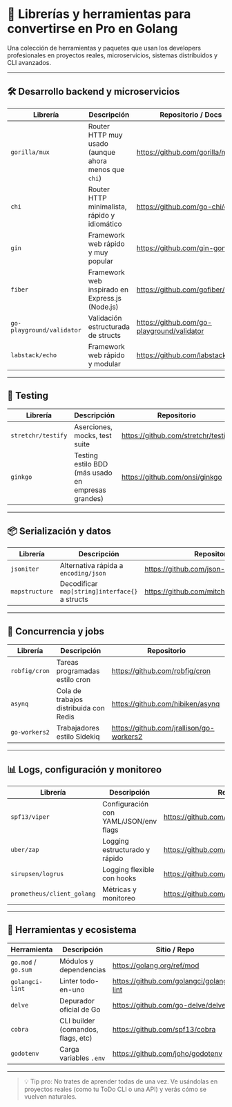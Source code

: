 # 🚀 Librerías y herramientas para convertirse en Pro en Golang

Una colección de herramientas y paquetes que usan los developers profesionales en proyectos reales, microservicios, sistemas distribuidos y CLI avanzados.

---

## 🛠️ Desarrollo backend y microservicios

| Librería         | Descripción                                      | Repositorio / Docs                     |
|------------------|--------------------------------------------------|----------------------------------------|
| `gorilla/mux`    | Router HTTP muy usado (aunque ahora menos que `chi`) | https://github.com/gorilla/mux         |
| `chi`            | Router HTTP minimalista, rápido y idiomático     | https://github.com/go-chi/chi          |
| `gin`            | Framework web rápido y muy popular               | https://github.com/gin-gonic/gin       |
| `fiber`          | Framework web inspirado en Express.js (Node.js)  | https://github.com/gofiber/fiber       |
| `go-playground/validator` | Validación estructurada de structs    | https://github.com/go-playground/validator |
| `labstack/echo`  | Framework web rápido y modular                   | https://github.com/labstack/echo       |

---

## 🧪 Testing

| Librería         | Descripción                                      | Repositorio                            |
|------------------|--------------------------------------------------|----------------------------------------|
| `stretchr/testify` | Aserciones, mocks, test suite                  | https://github.com/stretchr/testify    |
| `ginkgo`         | Testing estilo BDD (más usado en empresas grandes) | https://github.com/onsi/ginkgo         |

---

## 📦 Serialización y datos

| Librería         | Descripción                                      | Repositorio                            |
|------------------|--------------------------------------------------|----------------------------------------|
| `jsoniter`       | Alternativa rápida a `encoding/json`             | https://github.com/json-iterator/go    |
| `mapstructure`   | Decodificar `map[string]interface{}` a structs   | https://github.com/mitchellh/mapstructure |

---

## 🧵 Concurrencia y jobs

| Librería         | Descripción                                      | Repositorio                            |
|------------------|--------------------------------------------------|----------------------------------------|
| `robfig/cron`    | Tareas programadas estilo cron                   | https://github.com/robfig/cron         |
| `asynq`          | Cola de trabajos distribuida con Redis           | https://github.com/hibiken/asynq       |
| `go-workers2`    | Trabajadores estilo Sidekiq                      | https://github.com/jrallison/go-workers2 |

---

## 📊 Logs, configuración y monitoreo

| Librería         | Descripción                                      | Repositorio                            |
|------------------|--------------------------------------------------|----------------------------------------|
| `spf13/viper`    | Configuración con YAML/JSON/env flags            | https://github.com/spf13/viper         |
| `uber/zap`       | Logging estructurado y rápido                    | https://github.com/uber-go/zap         |
| `sirupsen/logrus`| Logging flexible con hooks                       | https://github.com/sirupsen/logrus     |
| `prometheus/client_golang` | Métricas y monitoreo                 | https://github.com/prometheus/client_golang |

---

## 🧰 Herramientas y ecosistema

| Herramienta      | Descripción                                      | Sitio / Repo                           |
|------------------|--------------------------------------------------|----------------------------------------|
| `go.mod` / `go.sum` | Módulos y dependencias                       | https://golang.org/ref/mod             |
| `golangci-lint`  | Linter todo-en-uno                              | https://github.com/golangci/golangci-lint |
| `delve`          | Depurador oficial de Go                         | https://github.com/go-delve/delve      |
| `cobra`          | CLI builder (comandos, flags, etc)              | https://github.com/spf13/cobra         |
| `godotenv`       | Carga variables `.env`                          | https://github.com/joho/godotenv       |

---

> 💡 Tip pro: No trates de aprender todas de una vez. Ve usándolas en proyectos reales (como tu ToDo CLI o una API) y verás cómo se vuelven naturales.


